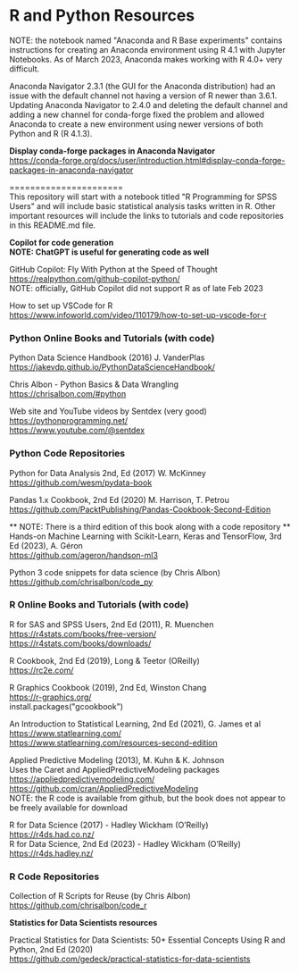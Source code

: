 # R and Python Resources

NOTE: the notebook named "Anaconda and R Base experiments" contains instructions for creating an Anaconda environment using R 4.1 with Jupyter Notebooks.
As of March 2023, Anaconda makes working with R 4.0+ very difficult.


Anaconda Navigator 2.3.1 (the GUI for the Anaconda distribution) had an issue with the default channel not having a version of R newer than 3.6.1.  Updating Anaconda Navigator to 2.4.0 and deleting the default channel and adding a new channel for conda-forge fixed the problem and allowed Anaconda to create a new environment using newer versions of both Python and R (R 4.1.3).

**Display conda-forge packages in Anaconda Navigator**  
https://conda-forge.org/docs/user/introduction.html#display-conda-forge-packages-in-anaconda-navigator  

======================  
This repository will start with a notebook titled "R Programming for SPSS Users" and will include basic statistical analysis tasks written in R.  Other important resources will include the links to tutorials and code repositories in this README.md file.  

**Copilot for code generation**  
**NOTE: ChatGPT is useful for generating code as well**

GitHub Copilot: Fly With Python at the Speed of Thought  
https://realpython.com/github-copilot-python/  
NOTE: officially, GitHub Copilot did not support R as of late Feb 2023  

How to set up VSCode for R  
https://www.infoworld.com/video/110179/how-to-set-up-vscode-for-r  

### Python Online Books and Tutorials (with code)

Python Data Science Handbook (2016) J. VanderPlas  
https://jakevdp.github.io/PythonDataScienceHandbook/

Chris Albon - Python Basics & Data Wrangling  
https://chrisalbon.com/#python  
  
Web site and YouTube videos by Sentdex (very good)  
https://pythonprogramming.net/  
https://www.youtube.com/@sentdex  
   
   
### Python Code Repositories

Python for Data Analysis 2nd, Ed (2017) W. McKinney  
https://github.com/wesm/pydata-book  

Pandas 1.x Cookbook, 2nd Ed (2020) M. Harrison, T. Petrou  
https://github.com/PacktPublishing/Pandas-Cookbook-Second-Edition  

** NOTE: There is a third edition of this book along with a code repository **
Hands-on Machine Learning with Scikit-Learn, Keras and TensorFlow, 3rd Ed (2023), A. Géron  
https://github.com/ageron/handson-ml3  
  
Python 3 code snippets for data science (by Chris Albon)  
https://github.com/chrisalbon/code_py


### R Online Books and Tutorials (with code)

R for SAS and SPSS Users, 2nd Ed (2011), R. Muenchen  
https://r4stats.com/books/free-version/  
https://r4stats.com/books/downloads/  

R Cookbook, 2nd Ed (2019), Long & Teetor (OReilly)  
https://rc2e.com/

R Graphics Cookbook (2019), 2nd Ed, Winston Chang  
https://r-graphics.org/  
install.packages("gcookbook")

An Introduction to Statistical Learning, 2nd Ed (2021), G. James et al  
https://www.statlearning.com/  
https://www.statlearning.com/resources-second-edition  

Applied Predictive Modeling (2013), M. Kuhn & K. Johnson  
Uses the Caret and AppliedPredictiveModeling packages  
https://appliedpredictivemodeling.com/  
https://github.com/cran/AppliedPredictiveModeling  
NOTE: the R code is available from github, but the book does not appear to be freely available for download  

R for Data Science (2017) - Hadley Wickham (O’Reilly)  
https://r4ds.had.co.nz/  
R for Data Science, 2nd Ed (2023) - Hadley Wickham (O’Reilly)  
https://r4ds.hadley.nz/  

### R Code Repositories

Collection of R Scripts for Reuse (by Chris Albon)  
https://github.com/chrisalbon/code_r  


**Statistics for Data Scientists resources**

Practical Statistics for Data Scientists: 50+ Essential Concepts Using R and Python, 2nd Ed (2020)  
https://github.com/gedeck/practical-statistics-for-data-scientists  





